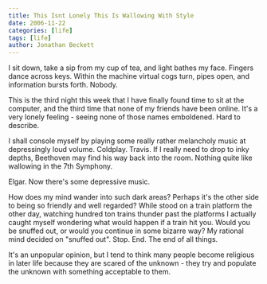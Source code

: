```yaml
---
title: This Isnt Lonely This Is Wallowing With Style
date: 2006-11-22
categories: [life]
tags: [life]
author: Jonathan Beckett
---
```


I sit down, take a sip from my cup of tea, and light bathes my face. Fingers dance across keys. Within the machine virtual cogs turn, pipes open, and information bursts forth. Nobody.

This is the third night this week that I have finally found time to sit at the computer, and the third time that none of my friends have been online. It's a very lonely feeling - seeing none of those names emboldened. Hard to describe.

I shall console myself by playing some really rather melancholy music at depressingly loud volume. Coldplay. Travis. If I really need to drop to inky depths, Beethoven may find his way back into the room. Nothing quite like wallowing in the 7th Symphony.

Elgar. Now there's some depressive music.

How does my mind wander into such dark areas? Perhaps it's the other side to being so friendly and well regarded? While stood on a train platform the other day, watching hundred ton trains thunder past the platforms I actually caught myself wondering what would happen if a train hit you. Would you be snuffed out, or would you continue in some bizarre way? My rational mind decided on "snuffed out". Stop. End. The end of all things.

It's an unpopular opinion, but I tend to think many people become religious in later life because they are scared of the unknown - they try and populate the unknown with something acceptable to them.